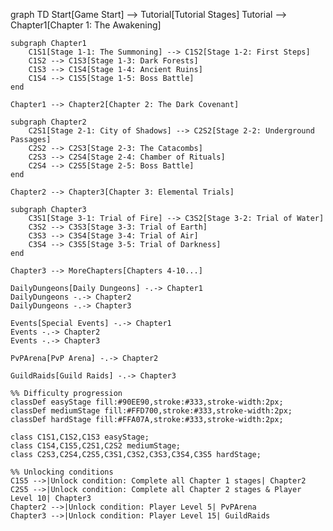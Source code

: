 graph TD
    Start[Game Start] --> Tutorial[Tutorial Stages]
    Tutorial --> Chapter1[Chapter 1: The Awakening]
    
    subgraph Chapter1
        C1S1[Stage 1-1: The Summoning] --> C1S2[Stage 1-2: First Steps]
        C1S2 --> C1S3[Stage 1-3: Dark Forests]
        C1S3 --> C1S4[Stage 1-4: Ancient Ruins]
        C1S4 --> C1S5[Stage 1-5: Boss Battle]
    end
    
    Chapter1 --> Chapter2[Chapter 2: The Dark Covenant]
    
    subgraph Chapter2
        C2S1[Stage 2-1: City of Shadows] --> C2S2[Stage 2-2: Underground Passages]
        C2S2 --> C2S3[Stage 2-3: The Catacombs]
        C2S3 --> C2S4[Stage 2-4: Chamber of Rituals]
        C2S4 --> C2S5[Stage 2-5: Boss Battle]
    end
    
    Chapter2 --> Chapter3[Chapter 3: Elemental Trials]
    
    subgraph Chapter3
        C3S1[Stage 3-1: Trial of Fire] --> C3S2[Stage 3-2: Trial of Water]
        C3S2 --> C3S3[Stage 3-3: Trial of Earth]
        C3S3 --> C3S4[Stage 3-4: Trial of Air]
        C3S4 --> C3S5[Stage 3-5: Trial of Darkness]
    end
    
    Chapter3 --> MoreChapters[Chapters 4-10...]
    
    DailyDungeons[Daily Dungeons] -.-> Chapter1
    DailyDungeons -.-> Chapter2
    DailyDungeons -.-> Chapter3
    
    Events[Special Events] -.-> Chapter1
    Events -.-> Chapter2
    Events -.-> Chapter3
    
    PvPArena[PvP Arena] -.-> Chapter2
    
    GuildRaids[Guild Raids] -.-> Chapter3
    
    %% Difficulty progression
    classDef easyStage fill:#90EE90,stroke:#333,stroke-width:2px;
    classDef mediumStage fill:#FFD700,stroke:#333,stroke-width:2px;
    classDef hardStage fill:#FFA07A,stroke:#333,stroke-width:2px;
    
    class C1S1,C1S2,C1S3 easyStage;
    class C1S4,C1S5,C2S1,C2S2 mediumStage;
    class C2S3,C2S4,C2S5,C3S1,C3S2,C3S3,C3S4,C3S5 hardStage;
    
    %% Unlocking conditions
    C1S5 -->|Unlock condition: Complete all Chapter 1 stages| Chapter2
    C2S5 -->|Unlock condition: Complete all Chapter 2 stages & Player Level 10| Chapter3
    Chapter2 -->|Unlock condition: Player Level 5| PvPArena
    Chapter3 -->|Unlock condition: Player Level 15| GuildRaids